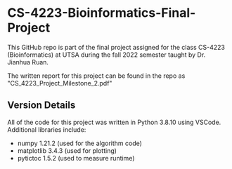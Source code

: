 # CS-4223-Bioinformatics-Final-Project

This GitHub repo is part of the final project assigned for the class CS-4223 (Bioinformatics) at UTSA during the fall 2022 semester taught by Dr. Jianhua Ruan.

The written report for this project can be found in the repo as "CS_4223_Project_Milestone_2.pdf"

## Version Details
All of the code for this project was written in Python 3.8.10 using VSCode. Additional libraries include:
- numpy 1.21.2 (used for the algorithm code)
- matplotlib 3.4.3 (used for plotting)
- pytictoc 1.5.2 (used to measure runtime)
